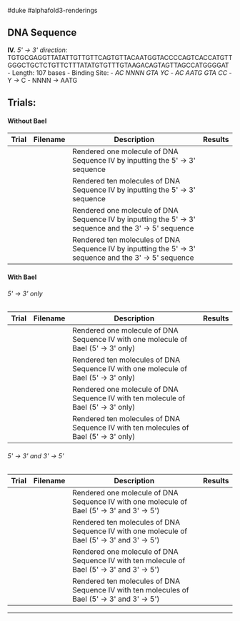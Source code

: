 #duke #alphafold3-renderings 

## DNA Sequence

**IV.** *5' -> 3' direction:* TGTGCGAGGTTATATTGTTGTTCAGTGTTACAATGGTACCCCAGTCACCATGTTGGGCTGCTCTGTTCTTTATATGTGTTTGTAAGACAGTAGTTAGCCATGGGGAT
	- Length: 107 bases
		- Binding Site: 
			- *AC NNNN GTA YC*
			- *AC AATG GTA CC*
				- Y -> C
				- NNNN -> AATG

## Trials:

#### Without BaeI 

| Trial | Filename | Description                                                                                           | Results |
| ----- | -------- | ----------------------------------------------------------------------------------------------------- | ------- |
|       |          | Rendered one molecule of DNA Sequence IV by inputting the 5' -> 3' sequence                           |         |
|       |          | Rendered ten molecules of DNA Sequence IV by inputting the 5' -> 3' sequence                           |         |
|       |          | Rendered one molecule of DNA Sequence IV by inputting the 5' -> 3' sequence and the 3' -> 5' sequence  |         |
|       |          | Rendered ten molecules of DNA Sequence IV by inputting the 5' -> 3' sequence and the 3' -> 5' sequence |         |
#### With BaeI 

###### 5' -> 3' only

| Trial | Filename | Description                                                                          | Results |
| ----- | -------- | ------------------------------------------------------------------------------------ | ------- |
|       |          | Rendered one molecule of DNA Sequence IV with one molecule of BaeI (5' -> 3' only)   |         |
|       |          | Rendered ten molecules of DNA Sequence IV with one molecule of BaeI (5' -> 3' only)  |         |
|       |          | Rendered one molecule of DNA Sequence IV with ten molecule of BaeI (5' -> 3' only)   |         |
|       |          | Rendered ten molecules of DNA Sequence IV with ten molecules of BaeI (5' -> 3' only) |         |
###### 5' -> 3' and 3' -> 5' 

| Trial | Filename | Description                                                                                  | Results |
| ----- | -------- | -------------------------------------------------------------------------------------------- | ------- |
|       |          | Rendered one molecule of DNA Sequence IV with one molecule of BaeI (5' -> 3' and 3' -> 5')   |         |
|       |          | Rendered ten molecules of DNA Sequence IV with one molecule of BaeI (5' -> 3' and 3' -> 5')  |         |
|       |          | Rendered one molecule of DNA Sequence IV with ten molecule of BaeI (5' -> 3' and 3' -> 5')   |         |
|       |          | Rendered ten molecules of DNA Sequence IV with ten molecules of BaeI (5' -> 3' and 3' -> 5') |         |

---
